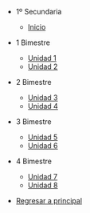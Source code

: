 - 1º Secundaria
  
  - [<i class="bi bi-house"></i> Inicio](1-secundaria/inicio)

- 1 Bimestre

  - [Unidad 1](1-secundaria/unidad-1.md)
  - [Unidad 2](1-secundaria/unidad-2.md)

- 2 Bimestre 

  - [Unidad 3](1-secundaria/unidad-3.md)
  - [Unidad 4](1-secundaria/unidad-4.md)

- 3 Bimestre

  - [Unidad 5](1-secundaria/unidad-5.md)
  - [<i class="bi bi-arrow-right-square"></i> Unidad 6](1-secundaria/unidad-6.md)

- 4 Bimestre

  - [Unidad 7](1-secundaria/unidad-7.md)
  - [Unidad 8](1-secundaria/unidad-8.md)

- [<i class="bi bi-caret-left-square"></i> Regresar a principal](/)


